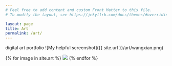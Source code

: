 ```yaml
---
# Feel free to add content and custom Front Matter to this file.
# To modify the layout, see https://jekyllrb.com/docs/themes/#overriding-theme-defaults

layout: page
title: Art
permalink: /art/
---
```

digital art portfolio
![My helpful screenshot]({{ site.url }}/art/wangxian.png)

<div class="image-gallery">
  {% for image in site.art %}
	 <img src="{{ site.baseurl }}{{ image.path }}"/>
  {% endfor %}
</div>

